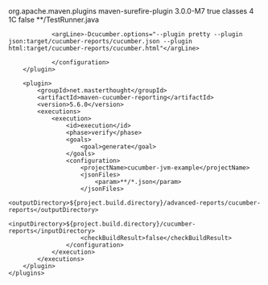 


##

<build>
    <plugins>
        <plugin>
            <groupId>org.apache.maven.plugins</groupId>
            <artifactId>maven-surefire-plugin</artifactId>
            <version>3.0.0-M7</version> <configuration>
                <testFailureIgnore>true</testFailureIgnore> <parallel>classes</parallel> <threadCount>4</threadCount> <forkCount>1C</forkCount> <reuseForks>false</reuseForks> <includes>
                    <include>**/TestRunner.java</include> 
                </includes>

                <argLine>-Dcucumber.options="--plugin pretty --plugin json:target/cucumber-reports/cucumber.json --plugin html:target/cucumber-reports/cucumber.html"</argLine>
                
                </configuration>
        </plugin>

        <plugin>
            <groupId>net.masterthought</groupId>
            <artifactId>maven-cucumber-reporting</artifactId>
            <version>5.6.0</version>
            <executions>
                <execution>
                    <id>execution</id>
                    <phase>verify</phase>
                    <goals>
                        <goal>generate</goal>
                    </goals>
                    <configuration>
                        <projectName>cucumber-jvm-example</projectName>
                        <jsonFiles>
                            <param>**/*.json</param>
                        </jsonFiles>
                        <outputDirectory>${project.build.directory}/advanced-reports/cucumber-reports</outputDirectory>
                        <inputDirectory>${project.build.directory}/cucumber-reports</inputDirectory>
                        <checkBuildResult>false</checkBuildResult>
                    </configuration>
                </execution>
            </executions>
        </plugin>
    </plugins>
</build>
